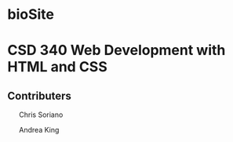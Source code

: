 # bioSite
<h1>CSD 340 Web Development with HTML and CSS</h1>
<h2>Contributers</h2>

<ul>Chris Soriano</ul>
<ul>Andrea King</ul>
